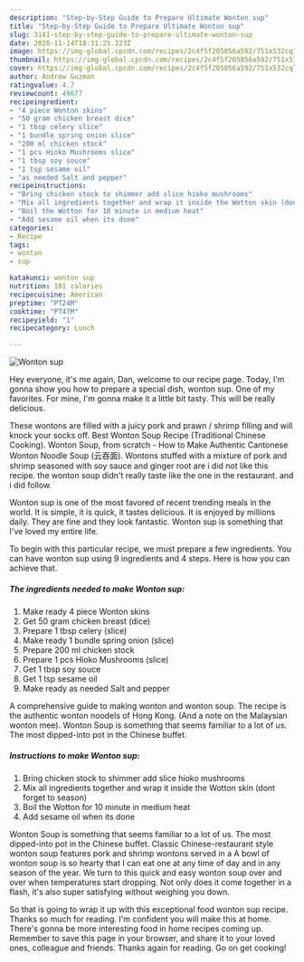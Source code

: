 ```yaml
---
description: "Step-by-Step Guide to Prepare Ultimate Wonton sup"
title: "Step-by-Step Guide to Prepare Ultimate Wonton sup"
slug: 3141-step-by-step-guide-to-prepare-ultimate-wonton-sup
date: 2020-11-14T18:31:25.223Z
image: https://img-global.cpcdn.com/recipes/2c4f5f205056a592/751x532cq70/wonton-sup-recipe-main-photo.jpg
thumbnail: https://img-global.cpcdn.com/recipes/2c4f5f205056a592/751x532cq70/wonton-sup-recipe-main-photo.jpg
cover: https://img-global.cpcdn.com/recipes/2c4f5f205056a592/751x532cq70/wonton-sup-recipe-main-photo.jpg
author: Andrew Guzman
ratingvalue: 4.7
reviewcount: 49677
recipeingredient:
- "4 piece Wonton skins"
- "50 gram chicken breast dice"
- "1 tbsp celery slice"
- "1 bundle spring onion slice"
- "200 ml chicken stock"
- "1 pcs Hioko Mushrooms slice"
- "1 tbsp soy souce"
- "1 tsp sesame oil"
- "as needed Salt and pepper"
recipeinstructions:
- "Bring chicken stock to shimmer add slice hioko mushrooms"
- "Mix all ingredients together and wrap it inside the Wotton skin (dont forget to season)"
- "Boil the Wotton for 10 minute in medium heat"
- "Add sesame oil when its done"
categories:
- Recipe
tags:
- wonton
- sup

katakunci: wonton sup 
nutrition: 101 calories
recipecuisine: American
preptime: "PT24M"
cooktime: "PT47M"
recipeyield: "1"
recipecategory: Lunch

---
```



![Wonton sup](https://img-global.cpcdn.com/recipes/2c4f5f205056a592/751x532cq70/wonton-sup-recipe-main-photo.jpg)

Hey everyone, it's me again, Dan, welcome to our recipe page. Today, I'm gonna show you how to prepare a special dish, wonton sup. One of my favorites. For mine, I'm gonna make it a little bit tasty. This will be really delicious.

These wontons are filled with a juicy pork and prawn / shrimp filling and will knock your socks off. Best Wonton Soup Recipe (Traditional Chinese Cooking). Wonton Soup, from scratch - How to Make Authentic Cantonese Wonton Noodle Soup (云吞面). Wontons stuffed with a mixture of pork and shrimp seasoned with soy sauce and ginger root are i did not like this recipe. the wonton soup didn&#39;t really taste like the one in the restaurant. and i did follow.

Wonton sup is one of the most favored of recent trending meals in the world. It is simple, it is quick, it tastes delicious. It is enjoyed by millions daily. They are fine and they look fantastic. Wonton sup is something that I've loved my entire life.


To begin with this particular recipe, we must prepare a few ingredients. You can have wonton sup using 9 ingredients and 4 steps. Here is how you can achieve that.

<!--inarticleads1-->

##### The ingredients needed to make Wonton sup:

1. Make ready 4 piece Wonton skins
1. Get 50 gram chicken breast (dice)
1. Prepare 1 tbsp celery (slice)
1. Make ready 1 bundle spring onion (slice)
1. Prepare 200 ml chicken stock
1. Prepare 1 pcs Hioko Mushrooms (slice)
1. Get 1 tbsp soy souce
1. Get 1 tsp sesame oil
1. Make ready as needed Salt and pepper


A comprehensive guide to making wonton and wonton soup. The recipe is the authentic wonton noodels of Hong Kong. (And a note on the Malaysian wonton mee). Wonton Soup is something that seems familiar to a lot of us. The most dipped-into pot in the Chinese buffet. 

<!--inarticleads2-->

##### Instructions to make Wonton sup:

1. Bring chicken stock to shimmer add slice hioko mushrooms
1. Mix all ingredients together and wrap it inside the Wotton skin (dont forget to season)
1. Boil the Wotton for 10 minute in medium heat
1. Add sesame oil when its done


Wonton Soup is something that seems familiar to a lot of us. The most dipped-into pot in the Chinese buffet. Classic Chinese-restaurant style wonton soup features pork and shrimp wontons served in a A bowl of wonton soup is so hearty that I can eat one at any time of day and in any season of the year. We turn to this quick and easy wonton soup over and over when temperatures start dropping. Not only does it come together in a flash, it&#39;s also super satisfying without weighing you down. 

So that is going to wrap it up with this exceptional food wonton sup recipe. Thanks so much for reading. I'm confident you will make this at home. There's gonna be more interesting food in home recipes coming up. Remember to save this page in your browser, and share it to your loved ones, colleague and friends. Thanks again for reading. Go on get cooking!
